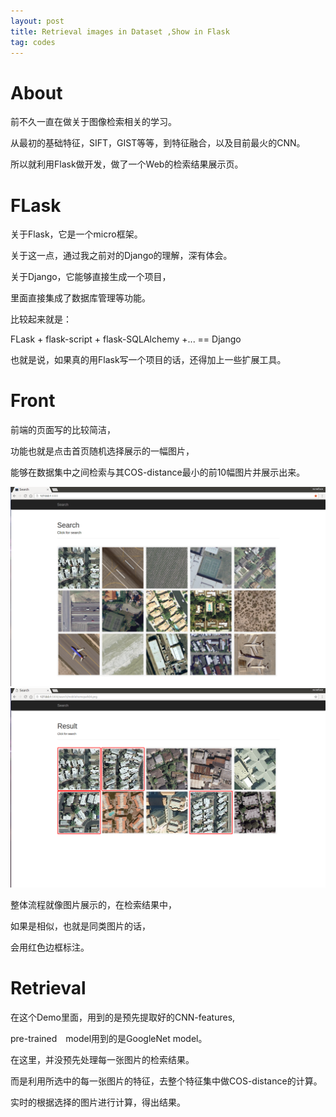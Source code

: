 ```yaml
---
layout: post
title: Retrieval images in Dataset ,Show in Flask 
tag: codes
---
```


# About

前不久一直在做关于图像检索相关的学习。

从最初的基础特征，SIFT，GIST等等，到特征融合，以及目前最火的CNN。

所以就利用Flask做开发，做了一个Web的检索结果展示页。

# FLask

关于Flask，它是一个micro框架。

关于这一点，通过我之前对的Django的理解，深有体会。

关于Django，它能够直接生成一个项目，

里面直接集成了数据库管理等功能。

比较起来就是：

FLask + flask-script + flask-SQLAlchemy +... == Django

也就是说，如果真的用Flask写一个项目的话，还得加上一些扩展工具。

# Front

前端的页面写的比较简洁，

功能也就是点击首页随机选择展示的一幅图片，

能够在数据集中之间检索与其COS-distance最小的前10幅图片并展示出来。

<img src="/images/search.png">
<img src="/images/search1.png">

整体流程就像图片展示的，在检索结果中，

如果是相似，也就是同类图片的话，

会用红色边框标注。

# Retrieval

在这个Demo里面，用到的是预先提取好的CNN-features,

pre-trained　model用到的是GoogleNet model。

在这里，并没预先处理每一张图片的检索结果。

而是利用所选中的每一张图片的特征，去整个特征集中做COS-distance的计算。

实时的根据选择的图片进行计算，得出结果。